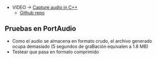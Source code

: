 - VIDEO -> [Capture audio in C++](https://www.youtube.com/watch?v=jpsJCji71Ec)
    - [Github repo](https://github.com/chrisrouck/tutorial-cpp-audio-capture)

## Pruebas en PortAudio
- Como el audio se almacena en formato crudo, el archivo generado ocupa demasiado (5 segundos de graBación equivalen a 1.8 MB)
- Testear que pasa en formato comprimido